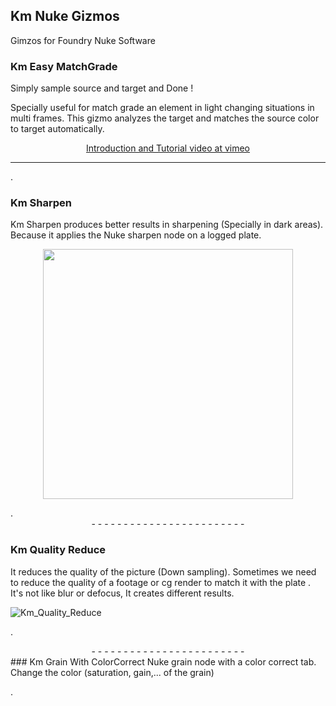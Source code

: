## Km Nuke Gizmos
Gimzos for Foundry Nuke Software

### Km Easy MatchGrade
Simply sample source and target and Done !

Specially useful for match grade an element in light changing situations in multi frames. This gizmo analyzes the target and matches the source color to target automatically.

<center>
<a href="https://vimeo.com/666079223" target="_blank">Introduction and Tutorial video at vimeo</a>

- - - - - - - - - - - - - - - - - - - - - - - - 
</center>

.

### Km Sharpen
Km Sharpen produces better results in sharpening (Specially in dark areas). Because it applies the Nuke sharpen node on a logged plate.
<p align="center">
<img src="https://user-images.githubusercontent.com/93508495/149500216-a504fa32-f62a-4ab6-ba9f-f5d424d938e8.gif" width="400">
</p>
.
<center>
- - - - - - - - - - - - - - - - - - - - - - - - 
</center>

### Km Quality Reduce
It reduces the quality of the picture  (Down sampling).
Sometimes we need to reduce the quality of a footage or cg render to match it with the plate
.
It's not like blur or defocus, It creates different results.

![Km_Quality_Reduce](https://user-images.githubusercontent.com/93508495/149486657-2f1c92de-a1be-430d-9924-d0d325edd8c3.jpg)


.


<center>
- - - - - - - - - - - - - - - - - - - - - - - - 
</center>
### Km Grain With ColorCorrect
Nuke grain node with a color correct tab. Change the color (saturation, gain,... of the grain)

.